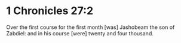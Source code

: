 # 1 Chronicles 27:2

Over the first course for the first month [was] Jashobeam the son of Zabdiel: and in his course [were] twenty and four thousand.